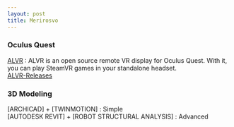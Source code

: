 ```yaml
---
layout: post
title: Merirosvo
---
```



### Oculus Quest

[ALVR](https://github.com/JackD83/ALVR) : ALVR is an open source remote VR display for Oculus Quest. With it, you can play SteamVR games in your standalone headset.  
[ALVR-Releases](https://github.com/JackD83/ALVR/releases) 


### 3D Modeling
[ARCHICAD] + [TWINMOTION] : Simple  
[AUTODESK REVIT] + [ROBOT STRUCTURAL ANALYSIS] : Advanced 

<!--
ARCHICAD : https://www2.yggtorrent.se/torrent/application/windows/274147-archicad+22+fr+-+3006+-+windows+x64+-+multilangue+-+patch?__cf_chl_jschl_tk__=94a6caa9359658e7fd3262a4576dd53da9cd5d6e-1591470994-0-ARIqKofqxYPWIvPJrZ41C_XgNd9KwxC1g43WPJU5RfcCUv_PaaBqhigRHc4tcxVngG65dJaT9v5OiltKmiGodEw-kK6MU1FcGAYih6pD0AcUwJStue1oQHqGZrxrJpcSXes7ezMRJJzZyykSQR6Y59Fz9gsGr1aG8Z0Hp33Q53-dIg5y-_pO5vlZUCpRRpQ8FSpZHvBQgecCldOaG4RPmRqnZoDbKp4fjtn6NgqxUAYuc1VSIiXkeUM38-n8rugj_lMMi0tIHSZ_0IQInszHovkROpOtkkrCAjP9dCdtwW8QfKGt0CByOnDTIyUSwnmyh7oT9W2tA35zfkdsF3X9q1Bx5-NtpMF_Nd2Fljt-DElVsdo3gVNZWNdnItfMihBpmBScobtbUQqLHtJzFMXJwFw

TWINMOTION : https://www2.yggtorrent.se/torrent/application/windows/277753-twinmotion+2019+-+windows+1064bit+-+patch+-+fr?__cf_chl_jschl_tk__=bfcf93f0e635ec17a64a7d08d24eb26fce4037bc-1591022564-0-AXfZV_lyQhh9EiYxAvLHW9Tq8hWb_G85rufmI8zEKXOA433c45D3C_iR1BOCzIvH6rTzwlBAiRKUbQMtYwAtuyZDepyV-c2RqJQNvUfnN9QElNN2t6PWklTFJV_CJNIZ86_WUJYrTQEkVyOvN_iB8ARUTRaXHbJwUqX6KoENHcTXPBLvbbZaU80jE4wJIzeoJeOpOWbe7xqnj2xn37z2HJNE_gb6DVNEgQtqRxBU-OlwmrkCLVB6w-zuRjw-LpKdMoKt_sKPokQcoAC4DAJ8510vNHMGS2y2j2xo8o-rFIjDX24v5n6RJlXi-RkI9iHHFvDYbIXOWZ7AR4G3Wj14aJU5YPVTF6NfEavw1LRzs1q5uXc_lMZrD7cbwmKjjoukZQ

AUTODESK REVIT : https://www2.yggtorrent.se/torrent/application/windows/441257-autodesk+revit+2020+windows+x64+multi+x-force?__cf_chl_jschl_tk__=7144a655ab685b6654797cd91749cf529ecd95f5-1591022565-0-ATKPX2E1qObmcBV4G4pJEpd07K7UJ9MIHnPkgsUL0g2RyhPS7W54MYv3B_JtZb--njwpA38lh-jCvvwcLHCSyK41ehOBpj_EWnF2-eggjobscCbsiaNUst3KlDDecZ4VUlkLk-areH-JlVkI6d9EXK9YYY0urlhHhTANPXUssDD-6MSYP4gO20txEFk04aV05SqSmn__zTLzm-vTtnhaYXM79h2hEDbV2IRr9MTXmsaJmxdZ_vS0LWCR9EiR79GluUwCPBdWNyc4a_PvFFWQ6myfZ4rn0R2IliwG9zPrVw1ENr3-MTC7-Szgykpq-q2bzy5ZTCBpECXGWLjyq0NBdJqgjSQYFKR0flwdLyyoWuP4gELJF-CSfuI0tY4WDljqIg
ROBOT STRUCTURAL ANALYSIS : https://www2.yggtorrent.se/torrent/application/windows/249686-robot+structural+analysis+professional+2019+multi+win+64bit+keygen+x-force?__cf_chl_jschl_tk__=be396dbafab9164056f54fe40027e4ce571f62d1-1591038338-0-AaOKyk9q6fQ1aVpjgopnlt2IQImHTxykGT0gbdsgpzOv1vh4zxjrLPAXL90sk5t1S1ukSD0RSu4yfyDJRTqeSrm5OOdNEiGLTVO3ZJz1v41ysK4ct638jyBhUGu4zOaNbf59i0-aT4GoZ_I9S0lwhDNYTE7x0hIPhLOv24KBBusnmHw-sO6c_kfowWWfcYkVwG8p852ipbaG3urwlIsZvQVkPxHLP3vMGlVIy9nOsOm-sPxLwaQyOqd533150VInLhqMpymd0YqfheUv9BxJLNnLbRcjzUFhGvKLOormKp55khxYcg-IR4xBGIueZogWYmkLdcRpJFu1VxnsaN7C7pccqNDAkDgPwHK93kfyDwwZMEifhQAyeiQSTzIZ4X04K1Jif6brL2hdwJDuy4bpqs8ee7X2YBDkcnwVkLyaBAxR
-->

